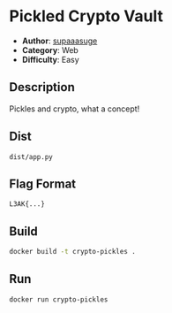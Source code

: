 # Pickled Crypto Vault
- **Author**: [supaaasuge](https://github.com/supaaasuge)
- **Category**: Web
- **Difficulty**: Easy

## Description
Pickles and crypto, what a concept!
## Dist
`dist/app.py`

## Flag Format
`L3AK{...}` 

## Build
```bash
docker build -t crypto-pickles .
```

## Run
```bash
docker run crypto-pickles
```
